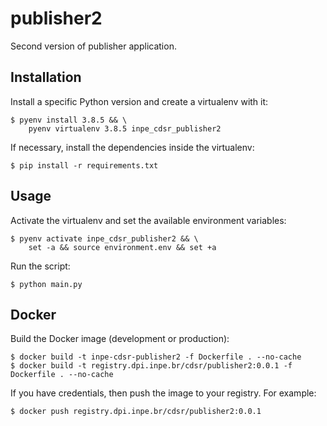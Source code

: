 # publisher2

Second version of publisher application.


## Installation

Install a specific Python version and create a virtualenv with it:

```
$ pyenv install 3.8.5 && \
    pyenv virtualenv 3.8.5 inpe_cdsr_publisher2
```

If necessary, install the dependencies inside the virtualenv:

```
$ pip install -r requirements.txt
```


## Usage

Activate the virtualenv and set the available environment variables:

```
$ pyenv activate inpe_cdsr_publisher2 && \
    set -a && source environment.env && set +a
```

Run the script:

```
$ python main.py
```


## Docker

Build the Docker image (development or production):

```
$ docker build -t inpe-cdsr-publisher2 -f Dockerfile . --no-cache
$ docker build -t registry.dpi.inpe.br/cdsr/publisher2:0.0.1 -f Dockerfile . --no-cache
```

If you have credentials, then push the image to your registry. For example:

```
$ docker push registry.dpi.inpe.br/cdsr/publisher2:0.0.1
```
